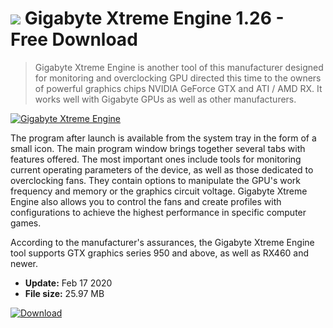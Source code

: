 # ![](https://cdn.softexe.net/static/icon/b/gigabyte-xtreme-engine-10151.png) Gigabyte Xtreme Engine 1.26 - Free Download

> Gigabyte Xtreme Engine is another tool of this manufacturer designed for monitoring and overclocking GPU directed this time to the owners of powerful graphics chips NVIDIA GeForce GTX and ATI / AMD RX. It works well with Gigabyte GPUs as well as other manufacturers.

[![Gigabyte Xtreme Engine](https://gallery.dpcdn.pl/imgc/Tools/82881/g_-_420x350_1.5_-_xb5500db5-ded3-472c-98d4-bc321e8bd6bd.png)](https://softexe.net/win/system/diagnostics-tests/gigabyte-xtreme-engine:pRpep.html)

The program after launch is available from the system tray in the form of a small icon. The main program window brings together several tabs with features offered. The most important ones include tools for monitoring current operating parameters of the device, as well as those dedicated to overclocking fans. They contain options to manipulate the GPU's work frequency and memory or the graphics circuit voltage. Gigabyte Xtreme Engine also allows you to control the fans and create profiles with configurations to achieve the highest performance in specific computer games.
 
 According to the manufacturer's assurances, the Gigabyte Xtreme Engine tool supports GTX graphics series 950 and above, as well as RX460 and newer.


- **Update:** Feb 17 2020
- **File size:** 25.97 MB

[![Download](https://cdn.softexe.net/static/img/download.png)](https://softexe.net/win/system/diagnostics-tests/gigabyte-xtreme-engine:pRpep.html)

